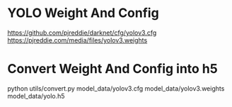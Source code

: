 # YOLO Weight And Config
https://github.com/pjreddie/darknet/cfg/yolov3.cfg
https://pjreddie.com/media/files/yolov3.weights

# Convert Weight And Config into h5
python utils/convert.py model_data/yolov3.cfg model_data/yolov3.weights model_data/yolo.h5

